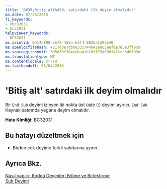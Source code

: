 ```yaml
---
title: '&#39;Bitiş alt&#39; satırdaki ilk deyim olmalıdır'
ms.date: 07/20/2015
f1_keywords:
- vbc32031
- bc32031
helpviewer_keywords:
- BC32031
ms.assetid: 0d14e890-5b73-455a-b3f4-082ba1d93b40
ms.openlocfilehash: 4217d0e7dbbe335744a42e865aefea785e3ff9c9
ms.sourcegitcommit: 3d5d33f384eeba41b2dff79d096f47ccc8d8f03d
ms.translationtype: MT
ms.contentlocale: tr-TR
ms.lasthandoff: 05/04/2018
---
```

# <a name="39end-sub39-must-be-the-first-statement-on-a-line"></a>&#39;Bitiş alt&#39; satırdaki ilk deyim olmalıdır
Bir `End Sub` deyimi izleyen iki nokta üst üste (:) deyimi ayırıcı. `End Sub` Kaynak satırında yegane deyim olmalıdır.  
  
 **Hata Kimliği:** BC32031  
  
## <a name="to-correct-this-error"></a>Bu hatayı düzeltmek için  
  
-   Birden çok deyime farklı satırlarına ayırın.  
  
## <a name="see-also"></a>Ayrıca Bkz.  
 [Nasıl yapılır: Kodda Deyimleri Bölme ve Birleştirme](../../visual-basic/programming-guide/program-structure/how-to-break-and-combine-statements-in-code.md)  
 [Sub Deyimi](../../visual-basic/language-reference/statements/sub-statement.md)

